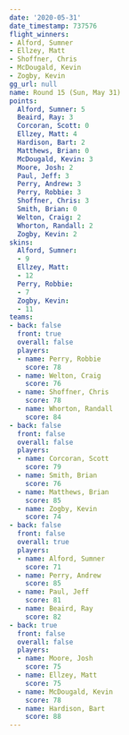 ```yaml
---
date: '2020-05-31'
date_timestamp: 737576
flight_winners:
- Alford, Sumner
- Ellzey, Matt
- Shoffner, Chris
- McDougald, Kevin
- Zogby, Kevin
gg_url: null
name: Round 15 (Sun, May 31)
points:
  Alford, Sumner: 5
  Beaird, Ray: 3
  Corcoran, Scott: 0
  Ellzey, Matt: 4
  Hardison, Bart: 2
  Matthews, Brian: 0
  McDougald, Kevin: 3
  Moore, Josh: 2
  Paul, Jeff: 3
  Perry, Andrew: 3
  Perry, Robbie: 3
  Shoffner, Chris: 3
  Smith, Brian: 0
  Welton, Craig: 2
  Whorton, Randall: 2
  Zogby, Kevin: 2
skins:
  Alford, Sumner:
  - 9
  Ellzey, Matt:
  - 12
  Perry, Robbie:
  - 7
  Zogby, Kevin:
  - 11
teams:
- back: false
  front: true
  overall: false
  players:
  - name: Perry, Robbie
    score: 78
  - name: Welton, Craig
    score: 76
  - name: Shoffner, Chris
    score: 78
  - name: Whorton, Randall
    score: 84
- back: false
  front: false
  overall: false
  players:
  - name: Corcoran, Scott
    score: 79
  - name: Smith, Brian
    score: 76
  - name: Matthews, Brian
    score: 85
  - name: Zogby, Kevin
    score: 74
- back: false
  front: false
  overall: true
  players:
  - name: Alford, Sumner
    score: 71
  - name: Perry, Andrew
    score: 85
  - name: Paul, Jeff
    score: 81
  - name: Beaird, Ray
    score: 82
- back: true
  front: false
  overall: false
  players:
  - name: Moore, Josh
    score: 75
  - name: Ellzey, Matt
    score: 75
  - name: McDougald, Kevin
    score: 78
  - name: Hardison, Bart
    score: 88
---
```

